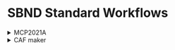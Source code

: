 # SBND Standard Workflows

<details><summary>MCP2021A</summary>
standard_g4_sbnd.fcl<br>
standard_detsim_sbnd.fcl<br>
standard_reco1_sbnd.fcl<br>
standard_reco2_sbnd.fcl<br>
</details>

<details><summary>CAF maker</summary>
cafmakerjob_sbnd_sce.fcl
</details>
